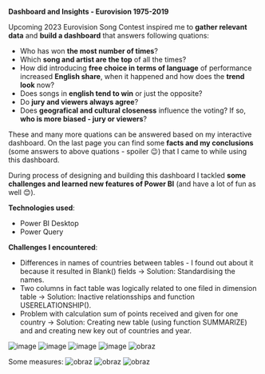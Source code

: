 **Dashboard and Insights - Eurovision 1975-2019**

Upcoming 2023 Eurovision Song Contest inspired me to **gather relevant data** and **build a dashboard** that answers following quations: 
* Who has won **the most number of times**?
* Which **song and artist are the top** of all the times?
* How did introducing **free choice in terms of language** of performance increased **English share**, when it happened and how does the **trend look** now?
* Does songs in **english tend to win** or just the opposite? 
* Do **jury and viewers always agree**?
* Does **geografical and cultural closeness** influence the voting? If so, **who is more biased - jury or viewers**? 

These and many more quations can be answered based on my interactive dashboard. On the last page you can find some **facts and my conclusions** (some answers to above quations - spoiler 😉) that I came to while using this dashboard.

During process of designing and building this dashboard I tackled **some challenges and learned new features of Power BI** (and have a lot of fun as well 😊). 

**Technologies used**:
* Power BI Desktop
* Power Query

**Challenges I encountered**:
* Differences in names of countries between tables - I found out about it because it resulted in Blank() fields -> Solution: Standardising the names.
* Two columns in fact table was logically related to one filed in dimension table -> Solution:  Inactive relationsships and function USERELATIONSHIP().
* Problem with calculation sum of points received and given for one country -> Solution: Creating new table (using function SUMMARIZE) and and creating new key out of countries and year.


![image](https://user-images.githubusercontent.com/102869680/224977119-d7c8a5a1-7d5c-461f-85f5-97dda7b7ed61.png)
![image](https://user-images.githubusercontent.com/102869680/224977203-7ada0349-23f8-4e0d-87fe-7d612b5bb0c3.png)
![image](https://user-images.githubusercontent.com/102869680/224977275-6a9158aa-4cf4-4455-968a-f9ab302d42c3.png)
![image](https://user-images.githubusercontent.com/102869680/224977344-df49ef1a-1c88-4098-8419-def23e1ff2d6.png)
![obraz](https://user-images.githubusercontent.com/102869680/232253786-836c75f4-d394-4841-80c2-0b7c58837a5a.png)

Some measures:
![obraz](https://user-images.githubusercontent.com/102869680/232253844-4d851642-8678-451e-98f8-c145cb9aab9a.png)
![obraz](https://user-images.githubusercontent.com/102869680/232253855-74a32229-6076-4f45-b6e9-bd29b8e33b59.png)
![obraz](https://user-images.githubusercontent.com/102869680/232253869-487229f2-a635-4060-bae8-9a8a71e94d0f.png)
